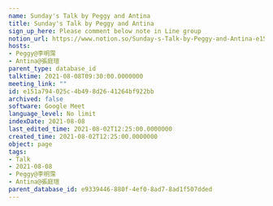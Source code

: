 ```yaml
---
name: Sunday's Talk by Peggy and Antina
title: Sunday's Talk by Peggy and Antina
sign_up_here: Please comment below note in Line group
notion_url: https://www.notion.so/Sunday-s-Talk-by-Peggy-and-Antina-e151a794025c4b498d2641264bf922bb
hosts:
- Peggy@李明霈
- Antina@張庭瑄
parent_type: database_id
talktime: 2021-08-08T09:30:00.0000000
meeting_link: ""
id: e151a794-025c-4b49-8d26-41264bf922bb
archived: false
software: Google Meet
language_level: No limit
indexDate: 2021-08-08
last_edited_time: 2021-08-02T12:25:00.0000000
created_time: 2021-08-02T12:25:00.0000000
object: page
tags:
- Talk
- 2021-08-08
- Peggy@李明霈
- Antina@張庭瑄
parent_database_id: e9339446-880f-4ef0-8ad7-8ad1f507dded
---
```







